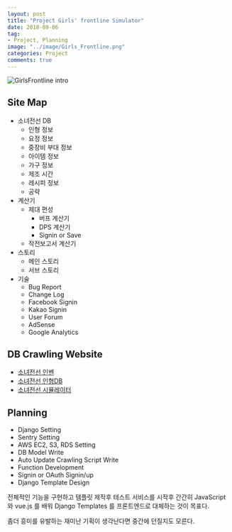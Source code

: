 ```yaml
---
layout: post
title: "Project Girls' frontline Simulator"
date: 2018-09-06
tag:
- Project, Planning
image: "../image/Girls_Frontline.png"
categories: Project
comments: true
---
```


![GirlsFrontline intro](../image/Girls_Frontline.png)

## Site Map
- 소녀전선 DB
	- 인형 정보
	- 요정 정보
	- 중장비 부대 정보
	- 아이템 정보
	- 가구 정보
	- 제조 시간
	- 레시피 정보
	- 공략
- 계산기
	- 제대 편성
		- 버프 계산기
		- DPS 계산기
		- Signin or Save
	- 작전보고서 계산기
- 스토리
	- 메인 스토리
	- 서브 스토리
- 기술
	- Bug Report
	- Change Log
	- Facebook Signin
	- Kakao Signin
	- User Forum
	- AdSense
	- Google Analytics

## DB Crawling Website
- [소녀전선 인벤](http://gf.inven.co.kr)
- [소녀전선 인형DB](https://www.girlsfrontlinedb.com)
- [소녀전선 시뮬레이터](http://gfl.zzzzz.kr/?lang=ko)

## Planning
- Django Setting
- Sentry Setting
- AWS EC2, S3, RDS Setting
- DB Model Write
- Auto Update Crawling Script Write
- Function Development
- Signin or OAuth Signin/up
- Django Template Design

전체적인 기능을 구현하고 템플릿 제작후 테스트 서비스를 시작후 간간히 JavaScript 와 vue.js 를 배워 Django Templates 를 프론트엔드로 대체하는 것이 목표다.

좀더 흥미를 유발하는 재미난 기획이 생각난다면 중간에 던질지도 모른다.

